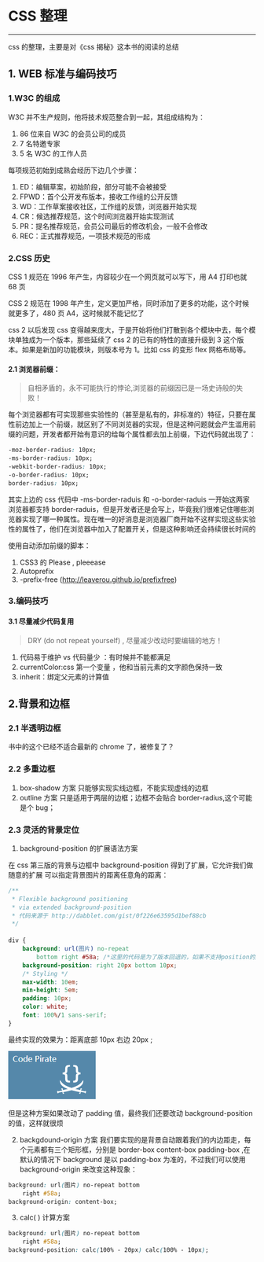 # CSS 整理

---

css 的整理，主要是对《css 揭秘》这本书的阅读的总结

## 1. WEB 标准与编码技巧

### 1.W3C 的组成

W3C 并不生产规则，他将技术规范整合到一起，其组成结构为：

1. 86 位来自 W3C 的会员公司的成员
2. 7 名特邀专家
3. 5 名 W3C 的工作人员

每项规范初始到成熟会经历下边几个步骤：

1. ED：编辑草案，初始阶段，部分可能不会被接受
2. FPWD：首个公开发布版本，接收工作组的公开反馈
3. WD：工作草案接收社区，工作组的反馈，浏览器开始实现
4. CR：候选推荐规范，这个时间浏览器开始实现测试
5. PR：提名推荐规范，会员公司最后的修改机会，一般不会修改
6. REC：正式推荐规范，一项技术规范的形成

### 2.CSS 历史

CSS 1 规范在 1996 年产生，内容较少在一个网页就可以写下，用 A4 打印也就 68 页

CSS 2 规范在 1998 年产生，定义更加严格，同时添加了更多的功能，这个时候就更多了，480 页 A4，这时候就不能记忆了

css 2 以后发现 css 变得越来庞大，于是开始将他们打散到各个模块中去，每个模块单独成为一个版本，那些延续了 css 2 的已有的特性的直接升级到 3 这个版本。如果是新加的功能模块，则版本号为 1。比如 css 的变形 flex 网格布局等。

#### 2.1 浏览器前缀：

> 自相矛盾的，永不可能执行的悖论,浏览器的前缀因已是一场史诗般的失败！

每个浏览器都有可实现那些实验性的（甚至是私有的，非标准的）特征，只要在属性前边加上一个前缀，就区别了不同浏览器的实现，但是这种问题就会产生滥用前缀的问题，开发者都开始有意识的给每个属性都去加上前缀，下边代码就出现了：

```css
-moz-border-radius: 10px;
-ms-border-radius: 10px;
-webkit-border-radius: 10px;
-o-border-radius: 10px;
border-radius: 10px;
```

其实上边的 css 代码中 -ms-border-raduis 和 -o-border-raduis 一开始这两家浏览器都支持 border-raduis，但是开发者还是会写上，毕竟我们很难记住哪些浏览器实现了哪一种属性。现在唯一的好消息是浏览器厂商开始不这样实现这些实验性的属性了，他们在浏览器中加入了配置开关，但是这种影响还会持续很长时间的

使用自动添加前缀的脚本：

1. CSS3 的 Please , pleeease
2. Autoprefix
3. -prefix-free (http://leaverou.github.io/prefixfree)

### 3.编码技巧

#### 3.1 尽量减少代码复用

> DRY (do not repeat yourself) , 尽量减少改动时要编辑的地方！

1. 代码易于维护 vs 代码量少 ：有时候并不能都满足
2. currentColor:css 第一个变量 ，他和当前元素的文字颜色保持一致
3. inherit：绑定父元素的计算值

## 2.背景和边框

### 2.1 半透明边框

书中的这个已经不适合最新的 chrome 了，被修复了？

### 2.2 多重边框

1. box-shadow 方案
   只能够实现实线边框，不能实现虚线的边框
2. outline 方案
   只是适用于两层的边框；边框不会贴合 border-radius,这个可能是个 bug；

### 2.3 灵活的背景定位

1. background-position 的扩展语法方案

在 css 第三版的背景与边框中 background-position 得到了扩展，它允许我们做随意的扩展 可以指定背景图片的距离任意角的距离：

```css
/**
 * Flexible background positioning
 * via extended background-position
 * 代码来源于 http://dabblet.com/gist/0f226e63595d1bef88cb
 */

div {
    background: url(图片) no-repeat
        bottom right #58a; /*这里的代码是为了版本回退的，如果不支持position的还是会默认到右边的底部位置*/
    background-position: right 20px bottom 10px;
    /* Styling */
    max-width: 10em;
    min-height: 5em;
    padding: 10px;
    color: white;
    font: 100%/1 sans-serif;
}
```

最终实现的效果为：距离底部 10px 右边 20px ;

![blockchain](5.png "http请求")

但是这种方案如果改动了 padding 值，最终我们还要改动 background-position 的值，这样就很烦

2. backgdound-origin 方案
   我们要实现的是背景自动跟着我们的内边距走，每个元素都有三个矩形框，分别是 border-box content-box padding-box ,在默认的情况下 background 是以 padding-box 为准的，不过我们可以使用 background-origin 来改变这种现象：

```css
background: url(图片) no-repeat bottom
    right #58a;
background-origin: content-box;
```

3. calc( ) 计算方案

```css
background: url(图片) no-repeat bottom
    right #58a;
background-position: calc(100% - 20px) calc(100% - 10px);
```
